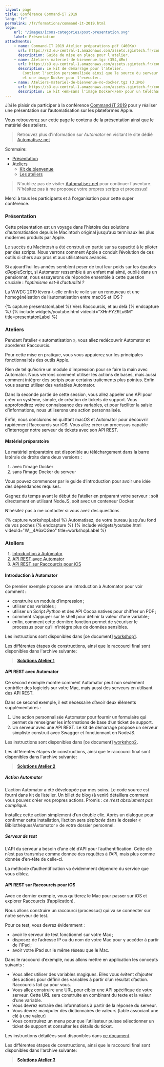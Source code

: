 ```yaml
---
layout: page
title: Conférence Command-iT 2019
lang: "fr"
permalink: /fr/formations/command-it-2019.html
logo: 
    url: "/images/icons-categories/post-presentation.svg"
    label: Présentation
attachments:
    - name: Command-IT 2019 Atelier préparations.pdf (460Ko)
      url: https://s3.eu-central-1.amazonaws.com/assets.sgintech.fr/command-it/Command-IT+2019+Atelier+préparations.pdf
      description: Guide de mise en place pour l'atelier.
    - name: Ateliers-materiel-de-bienvenue.tgz (354,4Mo)
      url: https://s3.eu-central-1.amazonaws.com/assets.sgintech.fr/command-it/Ateliers-materiel-de-bienvenue.tgz
      description: Le kit de démarrage pour l'atelier. 
        Contient l'action personnalisée ainsi que le source du serveur
        et une image Docker pour l'exécuter.
    - name: Ateliers-materiel-de-bienvenue-no-docker.tgz (3,2Mo)
      url: https://s3.eu-central-1.amazonaws.com/assets.sgintech.fr/command-it/Ateliers-materiel-de-bienvenue-no-docker.tgz
      description: Le kit <em>sans l'image Docker</em> pour un téléchargement plus léger.
---
```


J’ai le plaisir de participer à la conférence [Command iT 2019][cit] pour 
y réaliser une présentation sur l’automatisation sur les plateformes Apple.

Vous retrouverez sur cette page le contenu de la présentation ainsi que
le matériel des ateliers.

> Retrouvez plus d'information sur _Automator_ en visitant le site
> dédié [Automatisez.net](https://Automatisez.net)

Sommaire:

- [Présentation](#presentation)
- [Ateliers](#workshops)
    - [Kit de bienvenue](#welcome)
    - [Les ateliers](#go)

> N'oubliez pas de visiter [Automatisez.net](https://www.Automatisez.net)
> pour continuer l'aventure. 
> N'hésitez pas à me proposez votre propres scripts et processus!

Merci à tous les participants et à l'organisation pour cette super conférence.

<div id="presentation"></div>

### Présentation

Cette présentation est un voyage dans l’histoire des solutions 
d’automatisation depuis le Macintosh original jusqu’aux terminaux 
les plus modernes produits par Apple.

Le succès du Macintosh a été construit en partie sur sa capacité à
le piloter par des scripts. 
Nous verrons comment Apple a conduit l’évolution de ces outils si 
chers aux pros et aux utilisateurs avancés.

Si aujourd’hui les années semblent peser de tout leur poids sur les 
épaules d’AppleScript, si Automator ressemble à un enfant mal aimé, 
oublié dans un pensionnat, nous essayerons de répondre ensemble à cette 
question cruciale : _l’optimisme est-il d’actualité ?_

La WWDC 2019 lèvera-t-elle enfin le voile sur un renouveau 
et une homogénéisation de l’automatisation entre macOS et iOS ?

{% capture presentatonLabel %}
Vers Raccourcis, et au delà
{% endcapture %}
{% include widgets/youtube.html videoId="XHnFYZ9Lu6M" title=presentatonLabel %}

<div id="workshops"></div>

### Ateliers

Pendant l’atelier « automatisation », vous allez redécouvrir Automator 
et aborderez Raccourcis. 

Pour cette mise en pratique, vous vous appuierez sur les principales 
fonctionnalités des outils Apple.

Rien de tel qu’écrire un module d’impression pour se faire la main 
avec Automator. 
Nous verrons comment utiliser les actions de bases, mais aussi 
comment intégrer des scripts pour certains traitements plus pointus.
Enfin vous saurez utiliser des variables Automator.

Dans la seconde partie de cette session, vous allez appeler une API 
pour créer un système, simple, de création de tickets de support. 
Vous approfondirez votre connaissance des variables, et pour faciliter la 
saisie d’informations, nous utiliserons une action personnalisée.

Enfin, nous conclurons en quittant macOS et Automator pour découvrir 
rapidement Raccourcis sur iOS. 
Vous allez créer un processus capable d’interroger notre serveur de 
tickets avec son API REST.

<div id="welcome"></div>

#### Matériel préparatoire

Le matériel préparatoire est disponible au téléchargement dans la barre latérale
de droite dans deux versions :

1. avec l’image Docker
2. sans l’image Docker du serveur

Vous pouvez commencer par le guide d’introduction pour avoir une idée des
dépendances requises.

Gagnez du temps avant le début de l’atelier en préparant votre serveur : 
soit directement en utilisant NodeJS, soit avec un conteneur Docker.

N’hésitez pas à me contacter si vous avez des questions.

{% capture workshopLabel %}
Automatisez, de votre bureau jusqu’au fond de vos poches
{% endcapture %}
{% include widgets/youtube.html videoId="W__4A6xOGeo" title=workshopLabel %}

<div id="go"></div>

### Ateliers

1. [Introduction à Automator](#wk1)
2. [API REST avec Automator](#wk2)
3. [API REST sur Raccourcis pour iOS](#wk3)

<div id="wk1"></div>

#### Introduction à Automator


Ce premier exemple propose une introduction à Automator pour voir comment :

- construire un module d’impression ;
- utiliser des variables ;
- utiliser un Script _Python_ et des API Cocoa natives pour chiffrer un PDF ;
- comment s’appuyer sur le shell pour définir la valeur d’une variable ;
- enfin, comment cette dernière fonction permet de sécuriser le processus pour qu’il n’intègre plus de données sensibles. 

Les instructions sont disponibles dans [ce document] [workshop1].

Les différentes étapes de constructions, ainsi que le raccourci final sont
disponibles dans l'archive suivante:

> **[Solutions Atelier 1][final1]**


<div id="wk2"></div>

#### API REST avec Automator

Ce second exemple montre comment Automator peut non seulement contrôler des
logiciels sur votre Mac, mais aussi des serveurs en utilisant des API REST.

Dans ce second exemple, il est nécessaire d’avoir deux éléments supplémentaires :

1. Une action personnalisée Automator pour fournir un formulaire
   qui permet de renseigner les informations de base d’un ticket de support.
2. Un serveur avec une API REST. 
   Le kit de démarrage propose un serveur simpliste construit avec Swagger et
   fonctionnant en NodeJS. 

Les instructions sont disponibles dans [ce document] [workshop2].

Les différentes étapes de constructions, ainsi que le raccourci final sont
disponibles dans l'archive suivante:

> **[Solutions Atelier 2][final2]**

##### Action Automator 

L’action Automator a été développée par mes soins. 
Le code source est fourni dans kit de l’atelier. Un billet de blog (à venir) détaillera comment vous pouvez créer vos propres actions. 
Promis : _ce n’est absolument pas compliqué_. 

Installez cette action simplement d’un double clic. 
Après un dialogue pour confirmer cette installation, l’action sera _deplacée_ dans le dossier « Bibliothèques/Automator » de votre dossier personnel. 

##### Serveur de test

L’API du serveur a besoin d’une clé d’API pour l’authentification.
Cette clé n’est pas transmise comme donnée des requêtes à l’API, mais plus comme
donnée d’en-tête de celle-ci.

La méthode d’authentification va évidemment dépendre du service que vous ciblez.


<div id="wk3"></div>

#### API REST sur Raccourcis pour iOS

Avec ce dernier exemple, vous quitterez le Mac pour passer sur iOS et explorer Raccourcis (l’application). 

Nous allons construire un raccourci (processus) qui va se connecter sur notre serveur de test. 

Pour ce test, vous devrez évidemment :
- avoir le serveur de test fonctionnel sur votre Mac ;
- disposez de l’adresse IP ou du nom de votre Mac pour y accéder à partir de l’iPad ;
- avoir votre iPad sur le même réseau que le Mac. 

Dans le raccourci d’exemple, nous allons mettre en application les concepts suivants :

- Vous allez utiliser des variables magiques. 
  Elles vous évitent d’ajouter des actions pour définir des variables 
  à partir d’un résultat d’action. 
  Raccourcis fait ça pour vous. 
- Vous allez construire une URL pour cibler une API spécifique de votre serveur. 
  Cette URL sera construite en combinant du texte et la valeur d’une variable. 
- Vous devrez extraire des informations à partir de la réponse du serveur. 
- Vous devrez manipuler des dictionnaires de valeurs 
  (table associant une clé à une valeur)
- Vous construirez un menu pour que l’utilisateur puisse sélectionner un 
  ticket de support et consulter les détails du ticket. 

Les instructions détailées sont disponibles dans [ce document][workshop3].

Les différentes étapes de constructions, ainsi que le raccourci final sont
disponibles dans l'archive suivante:

> **[Solutions Atelier 3][final3]**


[cit]: https://Command-iT.fr/

[workshop1]: https://s3.eu-central-1.amazonaws.com/assets.sgintech.fr/command-it/presentations/Command-IT+2019+Atelier+01-intro-automator.pdf
[workshop2]: https://s3.eu-central-1.amazonaws.com/assets.sgintech.fr/command-it/presentations/Command-IT+2019+Atelier+02-creer-ticket.pdf
[workshop3]: https://s3.eu-central-1.amazonaws.com/assets.sgintech.fr/command-it/presentations/Command-IT+2019+Atelier+03-voir-tickets.pdf

[final1]: https://s3.eu-central-1.amazonaws.com/assets.sgintech.fr/command-it/correctifs/01-service-impression.zip
[final2]: https://s3.eu-central-1.amazonaws.com/assets.sgintech.fr/command-it/correctifs/02-automator-ticket-support.zip
[final3]: https://s3.eu-central-1.amazonaws.com/assets.sgintech.fr/command-it/correctifs/03-raccourcis-liste-tickets.zip

